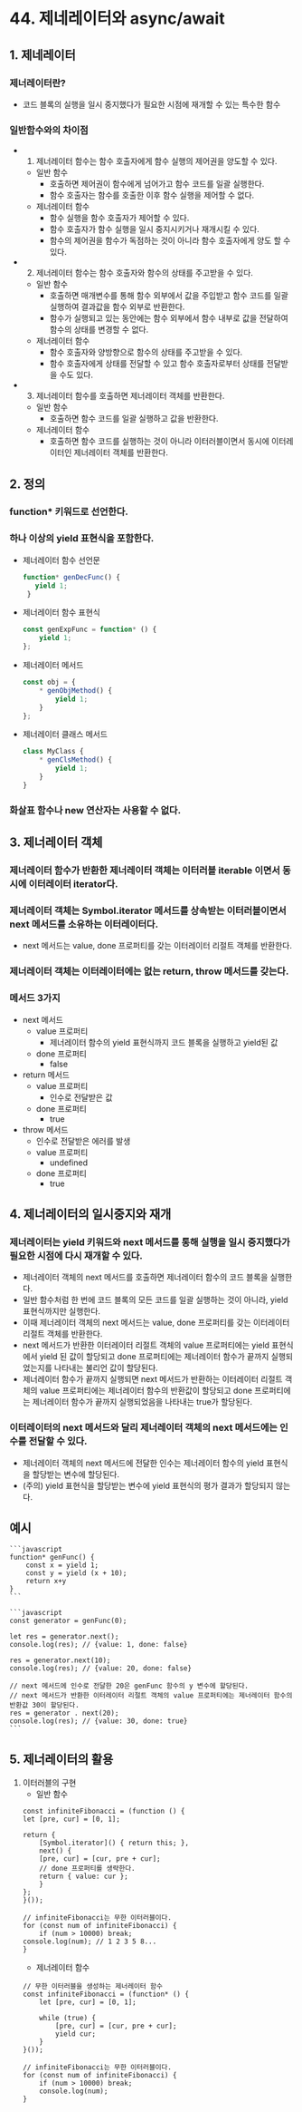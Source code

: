 # 44. 제네레이터와 async/await

## 1. 제네레이터

### 제너레이터란?
- 코드 블록의 실행을 일시 중지했다가 필요한 시점에 재개할 수 있는 특수한 함수

### 일반함수와의 차이점
- 1. 제너레이터 함수는 함수 호출자에게 함수 실행의 제어권을 양도할 수 있다.
	- 일반 함수
		- 호출하면 제어권이 함수에게 넘어가고 함수 코드를 일괄 실행한다.
		- 함수 호출자는 함수를 호출한 이후 함수 실행을 제어할 수 없다.
	- 제너레이터 함수
		- 함수 실행을 함수 호출자가 제어할 수 있다.
		- 함수 호출자가 함수 실행을 일시 중지시키거나 재개시킬 수 있다.
		- 함수의 제어권을 함수가 독점하는 것이 아니라 함수 호출자에게 양도 할 수 있다. 
- 2. 제너레이터 함수는 함수 호출자와 함수의 상태를 주고받을 수 있다.
	- 일반 함수
		- 호출하면 매개변수를 통해 함수 외부에서 값을 주입받고 함수 코드를 일괄 실행하여 결과값을 함수 외부로 반환한다.
		- 함수가 실행되고 있는 동안에는 함수 외부에서 함수 내부로 값을 전달하여 함수의 상태를 변경할 수 없다.
	- 제너레이터 함수
		- 함수 호출자와 양방향으로 함수의 상태를 주고받을 수 있다.
		- 함수 호출자에게 상태를 전달할 수 있고 함수 호출자로부터 상태를 전달받을 수도 있다.
- 3. 제너레이터 함수를 호출하면 제너레이터 객체를 반환한다.
	- 일반 함수
		- 호출하면 함수 코드를 일괄 실행하고 값을 반환한다.
	- 제너레이터 함수
		- 호출하면 함수 코드를 실행하는 것이 아니라 이터러블이면서 동시에 이터레이터인 제너레이터 객체를 반환한다.
		

## 2. 정의

### function* 키워드로 선언한다.

### 하나 이상의 yield 표현식을 포함한다.
- 제너레이터 함수 선언문
	 ```javascript
	function* genDecFunc() { 
		yield 1;  
	  }
	```
- 제너레이터 함수 표현식
	```javascript
	const genExpFunc = function* () { 
		yield 1;  
	};
	```
- 제너레이터 메서드
	```javascript
	const obj = { 
		* genObjMethod() { 
			yield 1;  
		} 
	};
	```
- 제너레이터 클래스 메서드
	```javascript
	class MyClass { 
		* genClsMethod() { 
			yield 1;  
		} 
	}
	```

### 화살표 함수나 new 연산자는 사용할 수 없다. 


## 3. 제너레이터 객체

### 제너레이터 함수가 반환한 제너레이터 객체는 이터러블 iterable 이면서 동시에 이터레이터 iterator다.

### 제너레이터 객체는 Symbol.iterator 메서드를 상속받는 이터러블이면서 next 메서드를 소유하는 이터레이터다.
- next 메서드는 value, done 프로퍼티를 갖는 이터레이터 리절트 객체를 반환한다.

### 제너레이터 객체는 이터레이터에는 없는 return, throw 메서드를 갖는다.

### 메서드 3가지
- next 메서드
	- value 프로퍼티
		- 제너레이터 함수의 yield 표현식까지 코드 블록을 실행하고 yield된 값
	- done 프로퍼티
		- false
- return 메서드
	- value 프로퍼티
		- 인수로 전달받은 값
	- done 프로퍼티
		- true
- throw 메서드
	- 인수로 전달받은 에러를 발생
	- value 프로퍼티
		- undefined
	- done 프로퍼티
		- true

## 4. 제너레이터의 일시중지와 재개

### 제너레이터는 yield 키워드와 next 메서드를 통해 실행을 일시 중지했다가 필요한 시점에 다시 재개할 수 있다.
- 제너레이터 객체의 next 메서드를 호출하면 제너레이터 함수의 코드 블록을 실행한다.
- 일반 함수처럼 한 번에 코드 블록의 모든 코드를 일괄 실행하는 것이 아니라, yield 표현식까지만 실행한다.
- 이때 제너레이터 객체의 next 메서드는 value, done 프로퍼티를 갖는 이터레이터 리절트 객체를 반환한다.
- next 메서드가 반환한 이터레이터 리절트 객체의 value 프로퍼티에는 yield 표현식에서 yield 된 값이 할당되고 done 프로퍼티에는 제너레이터 함수가 끝까지 실행되었는지를 나타내는 불리언 값이 할당된다.
- 제너레이터 함수가 끝까지 실행되면 next 메서드가 반환하는 이터레이터 리절트 객체의 value 프로퍼티에는 제너레이터 함수의 반환값이 할당되고 done 프로퍼티에는 제너레이터 함수가 끝까지 실행되었음을 나타내는 true가 할당된다.

### 이터레이터의 next 메서드와 달리 제너레이터 객체의 next 메서드에는 인수를 전달할 수 있다.
- 제너레이터 객체의 next 메서드에 전달한 인수는 제너레이터 함수의 yield 표현식을 할당받는 변수에 할당된다.
- (주의) yield 표현식을 할당받는 변수에 yield 표현식의 평가 결과가 할당되지 않는다. 

## 예시

	```javascript
	function* genFunc() {
		const x = yield 1;
		const y = yield (x + 10);
		return x+y 
	}
	```

	```javascript
	const generator = genFunc(0); 
	
	let res = generator.next();
	console.log(res); // {value: 1, done: false}
	
	res = generator.next(10);
	console.log(res); // {value: 20, done: false}
  
	// next 메서드에 인수로 전달한 20은 genFunc 함수의 y 변수에 할당된다.
	// next 메서드가 반환한 이터레이터 리절트 객체의 value 프로퍼티에는 제너레이터 함수의 반환값 30이 할당된다.
	res = generator . next(20);
	console.log(res); // {value: 30, done: true}
	```

## 5. 제너레이터의 활용
1. 이터러블의 구현
	* 일반 함수
	```
	const infiniteFibonacci = (function () {
	let [pre, cur] = [0, 1];

	return {
		[Symbol.iterator]() { return this; },
		next() {
		[pre, cur] = [cur, pre + cur];
		// done 프로퍼티를 생략한다.
		return { value: cur };
		}
	};
	}());

	// infiniteFibonacci는 무한 이터러블이다.
	for (const num of infiniteFibonacci) {
		if (num > 10000) break;
	console.log(num); // 1 2 3 5 8...
	}
	```
	* 제너레이터 함수
	```
	// 무한 이터러블을 생성하는 제너레이터 함수
	const infiniteFibonacci = (function* () {
		let [pre, cur] = [0, 1];

		while (true) {
			[pre, cur] = [cur, pre + cur];
			yield cur;
		}
	}());

	// infiniteFibonacci는 무한 이터러블이다.
	for (const num of infiniteFibonacci) {
		if (num > 10000) break;
		console.log(num);
	}
	```


